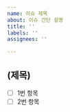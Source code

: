 ```yaml
---
name: 이슈 제목
about: 이슈 간단 설명
title: ''
labels: ''
assignees: ''

---
```


## (제목)
- [ ] 1번 항목
- [ ] 2번 항목
